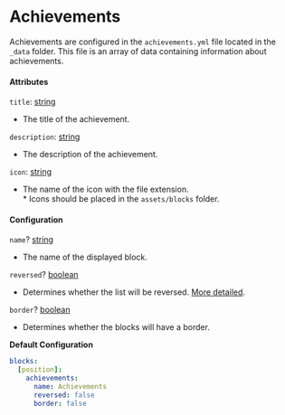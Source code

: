 # Achievements

Achievements are configured in the `achievements.yml` file located in the `_data` folder. This file is an array of data containing information about achievements.

#### Attributes

`title`: [string](https://shopify.github.io/liquid/basics/types/#string)

* The title of the achievement.

`description`: [string](https://shopify.github.io/liquid/basics/types/#string)

* The description of the achievement.

`icon`: [string](https://shopify.github.io/liquid/basics/types/#string)

* The name of the icon with the file extension.\
  \* Icons should be placed in the `assets/blocks` folder.

#### Configuration

`name`? [string](https://shopify.github.io/liquid/basics/types/#string)

* The name of the displayed block.

`reversed`? [boolean](https://shopify.github.io/liquid/basics/types/#boolean)

* Determines whether the list will be reversed. [More detailed](introducation.md#reverse-list).

`border`? [boolean](https://shopify.github.io/liquid/basics/types/#boolean)

* Determines whether the blocks will have a border.

**Default Configuration**

```yml
blocks:
  [position]:
    achievements:
      name: Achievements
      reversed: false
      border: false
```
